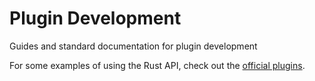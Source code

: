 # Plugin Development

Guides and standard documentation for plugin development

For some examples of using the Rust API, check out the [official plugins](https://github.com/mcvm-launcher/mcvm/tree/main/plugins/plugins).
